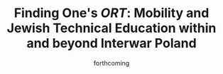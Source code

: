 ---
title: "Finding One's *ORT*: Mobility and Jewish Technical Education within and beyond Interwar Poland"
collection: publications
category: manuscripts
permalink: /publication/2024-10-01-book-chapter-ORT
excerpt: 'This book chapter asks why it still made sense to provide technical education in Yiddish to Jewish youth of interwar seeking paths out of Poland.'
date: forthcoming
venue: 'East Central Europe at the Crossroads'
citation: 'Elena Hoffenberg, .'
---